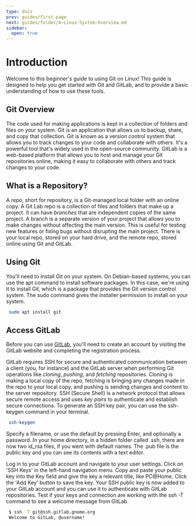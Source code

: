 ```yaml
---
type: docs
prev: guides/first-page
next: guides/folder/A-Linux-System-Overview.md
sidebar:
  open: true
---
```


# Introduction

Welcome to this beginner's guide to using Git on Linux! This guide is designed to help you get started with Git and GitLab, and to provide a basic understanding of how to use these tools.

## Git Overview

The code used for making applications is kept in a collection of folders and files on your system. Git is an application that allows us to backup, share, and copy that collection. Git is known as a version control system that allows you to track changes to your code and collaborate with others. It's a powerful tool that's widely used in the open-source community. GitLab is a web-based platform that allows you to host and manage your Git repositories online, making it easy to collaborate with others and track changes to your code.

## What is a Repository?

A _repo_, short for repository, is a Git-managed local folder with an online copy. A Git Lab repo is a collection of files and folders that make up a project. It can have _branches_ that are independent copies of the same project. A branch is a separate version of your project that allows you to make changes without affecting the main version. This is useful for testing new features or fixing bugs without disrupting the main project. There is your local repo, stored on your hard drive, and the remote repo, stored online using Git and GitLab.

## Using Git

You'll need to install Git on your system. On Debian-based systems, you can use the apt command to install software packages. In this case, we're using it to install Git, which is a package that provides the Git version control system. The sudo command gives the installer permission to install on your system.

```bash
 sudo apt install git 
```

## Access GitLab

Before you can use [GitLab](https://gitlab.com/users/sign_up), you'll need to create an account by visiting the GitLab website and completing the registration process.

GitLab requires _SSH_ for secure and authenticated communication between a client (you, for instance) and the GitLab server when performing Git operations like _cloning_, _pushing_, and _fetching_ repositories. Cloning is making a local copy of the repo, fetching is bringing any changes made in the repo to your local copy, and pushing is sending changes and content to the server repository. SSH (Secure Shell) is a network protocol that allows secure remote access and uses _key pairs_ to authenticate and establish secure connections. To generate an SSH key pair, you can use the ssh-keygen command in your terminal.

```bash
 ssh-keygen
```

Specify a filename, or use the default by pressing Enter, and optionally a password. In your home directory, in a hidden folder called .ssh, there are now two id_rsa files, if you went with default names. The .pub file is the public key and you can see its contents with a text editor.

Log in to your GitLab account and navigate to your user settings. Click on 'SSH Keys' in the left-hand navigation menu. Copy and paste your public key into the Key field and give the key a relevant title, like PC@Home. Click the 'Add Key' button to save the key. Your SSH public key is now added to your GitLab account and you can use it to authenticate with GitLab repositories. Test if your keys and connection are working with the ssh -T command to see a welcome message from GitLab.

```bash
 $ ssh -T git@ssh.gitlab.gnome.org
 Welcome to GitLab, @username!
```